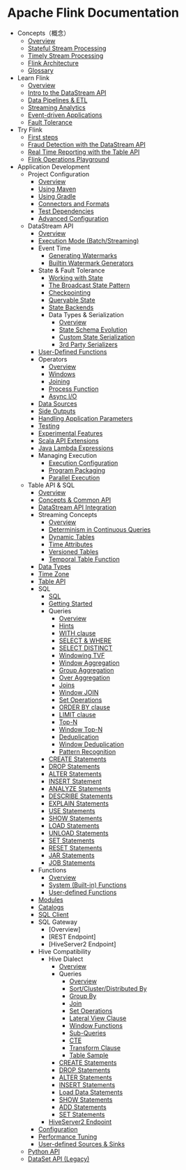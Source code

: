 # Apache Flink Documentation

* Concepts（概念）
    * [Overview](concepts/overview.md)
    * [Stateful Stream Processing](concepts/stateful-stream-processing.md)
    * [Timely Stream Processing](concepts/timely-stream-processing.md)
    * [Flink Architecture](concepts/architecture.md)
    * [Glossary](concepts/glossary.md)
* Learn Flink
    * [Overview](learn-flink/overview.md)
    * [Intro to the DataStream API](learn-flink/intro-to-the-datastream-api.md)
    * [Data Pipelines & ETL](learn-flink/data-pipelines&etl.md)
    * [Streaming Analytics](learn-flink/streaming-analytics.md)
    * [Event-driven Applications](learn-flink/event-driven-applications.md)
    * [Fault Tolerance](learn-flink/fault-tolerance.md)
* Try Flink
    * [First steps]()
    * [Fraud Detection with the DataStream API]()
    * [Real Time Reporting with the Table API]()
    * [Flink Operations Playground]()
* Application Development
    * Project Configuration
        * [Overview](application-development/project-configuration/overview.md)
        * [Using Maven](application-development/project-configuration/using-maven.md)
        * [Using Gradle](application-development/project-configuration/using-gradle.md)
        * [Connectors and Formats](application-development/project-configuration/connectors-and-formats.md)
        * [Test Dependencies](application-development/project-configuration/test-dependencies.md)
        * [Advanced Configuration](application-development/project-configuration/advanced-configuration.md)
    * DataStream API
        * [Overview](application-development/datastream-api/overview.md)
        * [Execution Mode (Batch/Streaming)](application-development/datastream-api/execution-mode.md)
        * Event Time
            * [Generating Watermarks](application-development/datastream-api/event-time/generating-watermarks.md)
            * [Builtin Watermark Generators](application-development/datastream-api/event-time/builtin-watermark-generators.md)
        * State & Fault Tolerance
            * [Working with State](application-development/datastream-api/state&fault-tolerance/working-with-state.md)
            * [The Broadcast State Pattern](application-development/datastream-api/state&fault-tolerance/broadcast-state-pattern.md)
            * [Checkpointing](application-development/datastream-api/state&fault-tolerance/checkpointing.md)
            * [Queryable State](application-development/datastream-api/state&fault-tolerance/queryable-state.md)
            * [State Backends](application-development/datastream-api/state&fault-tolerance/state-backends.md)
            * Data Types & Serialization
                * [Overview](application-development/datastream-api/data-types&serialization/overview.md)
                * [State Schema Evolution](application-development/datastream-api/data-types&serialization/state-schema-evolution.md)
                * [Custom State Serialization](application-development/datastream-api/data-types&serialization/custom-state-serialization.md)
                * [3rd Party Serializers](application-development/datastream-api/data-types&serialization/3rd-party-serializers.md)
        * [User-Defined Functions](application-development/datastream-api/user-defined-functions.md)
        * Operators
            * [Overview](application-development/datastream-api/operators/overview.md)
            * [Windows](application-development/datastream-api/operators/windows.md)
            * [Joining](application-development/datastream-api/operators/joining.md)
            * [Process Function](application-development/datastream-api/operators/process-function.md)
            * [Async I/O](application-development/datastream-api/operators/async-io.md)
        * [Data Sources](application-development/datastream-api/data-sources.md)
        * [Side Outputs](application-development/datastream-api/side-outputs.md)
        * [Handling Application Parameters](application-development/datastream-api/handling-application-parameters.md)
        * [Testing](application-development/datastream-api/testing.md)
        * [Experimental Features](application-development/datastream-api/experimental-features.md)
        * [Scala API Extensions](application-development/datastream-api/scala-api-extensions.md)
        * [Java Lambda Expressions](application-development/datastream-api/java-lambda-expressions.md)
        * Managing Execution
            * [Execution Configuration](application-development/datastream-api/managing-execution/execution-configuration.md)
            * [Program Packaging](application-development/datastream-api/managing-execution/program-packaging.md)
            * [Parallel Execution](application-development/datastream-api/managing-execution/parallel-execution.md)
    * Table API & SQL
        * [Overview](application-development/table-api&sql/overview.md)
        * [Concepts & Common API](application-development/table-api&sql/concepts&common-api.md)
        * [DataStream API Integration](application-development/table-api&sql/datastream-api-integration.md)
        * Streaming Concepts
            * [Overview](application-development/table-api&sql/streaming-concepts/overview.md)
            * [Determinism in Continuous Queries](application-development/table-api&sql/streaming-concepts/determinism-in-continuous-queries.md)
            * [Dynamic Tables](application-development/table-api&sql/streaming-concepts/dynamic-tables.md)
            * [Time Attributes](application-development/table-api&sql/streaming-concepts/time-attributes.md)
            * [Versioned Tables](application-development/table-api&sql/streaming-concepts/versioned-tables.md)
            * [Temporal Table Function](application-development/table-api&sql/streaming-concepts/temporal-table-function.md)
        * [Data Types](application-development/table-api&sql/data-types.md)
        * [Time Zone](application-development/table-api&sql/time-zone.md)
        * [Table API]()
        * SQL
            * [SQL]()
            * [Getting Started]()
            * Queries
                * [Overview]()
                * [Hints]()
                * [WITH clause]()
                * [SELECT & WHERE]()
                * [SELECT DISTINCT]()
                * [Windowing TVF]()
                * [Window Aggregation]()
                * [Group Aggregation]()
                * [Over Aggregation]()
                * [Joins]()
                * [Window JOIN]()
                * [Set Operations]()
                * [ORDER BY clause]()
                * [LIMIT clause]()
                * [Top-N]()
                * [Window Top-N]()
                * [Deduplication]()
                * [Window Deduplication]()
                * [Pattern Recognition]()
            * [CREATE Statements]()
            * [DROP Statements]()
            * [ALTER Statements]()
            * [INSERT Statement]()
            * [ANALYZE Statements]()
            * [DESCRIBE Statements]()
            * [EXPLAIN Statements]()
            * [USE Statements]()
            * [SHOW Statements]()
            * [LOAD Statements]()
            * [UNLOAD Statements]()
            * [SET Statements]()
            * [RESET Statements]()
            * [JAR Statements]()
            * [JOB Statements]()
        * Functions
            * [Overview]()
            * [System (Built-in) Functions]()
            * [User-defined Functions]()
        * [Modules]()
        * [Catalogs]()
        * [SQL Client]()
        * SQL Gateway
            * [Overview]
            * [REST Endpoint]
            * [HiveServer2 Endpoint]
        * Hive Compatibility
            * Hive Dialect
                * [Overview]()
                * Queries
                    * [Overview]()
                    * [Sort/Cluster/Distributed By]()
                    * [Group By]()
                    * [Join]()
                    * [Set Operations]()
                    * [Lateral View Clause]()
                    * [Window Functions]()
                    * [Sub-Queries]()
                    * [CTE]()
                    * [Transform Clause]()
                    * [Table Sample]()
                * [CREATE Statements]()
                * [DROP Statements]()
                * [ALTER Statements]()
                * [INSERT Statements]()
                * [Load Data Statements]()
                * [SHOW Statements]()
                * [ADD Statements]()
                * [SET Statements]()
            * [HiveServer2 Endpoint]()
        * [Configuration]()
        * [Performance Tuning]()
        * [User-defined Sources & Sinks]()
    * [Python API](https://nightlies.apache.org/flink/flink-docs-release-1.17/docs/dev/python/overview/)
    * [DataSet API (Legacy)](https://nightlies.apache.org/flink/flink-docs-release-1.17/docs/dev/dataset/overview/)
